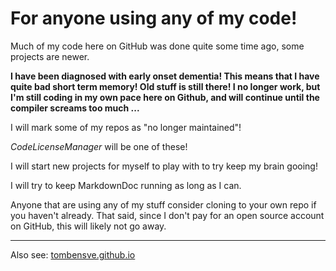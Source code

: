 

# For anyone using any of my code!

Much of my code here on GitHub was done quite some time ago, some projects are newer.

**I have been diagnosed with early onset dementia! This means 
that I have quite bad short term memory! Old stuff is still there! I no longer work, but I'm still 
coding in my own pace here on Github, and will continue until the compiler screams too much ...**

I will mark some of my repos as "no longer maintained"! 

_CodeLicenseManager_ will be one of these!

I will start new projects for myself to play with to try keep my brain gooing!

I will try to keep MarkdownDoc running as long as I can. 

Anyone that are using any of my stuff consider cloning to your own repo if you haven't 
already. That said, since I don't pay for an open source account on GitHub,
this will likely not go away.

----

Also see:  [tombensve.github.io](https://tombensve.github.io)

